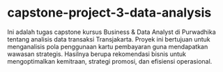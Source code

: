 # capstone-project-3-data-analysis
Ini adalah tugas capstone kursus Business &amp; Data Analyst di Purwadhika tentang analisis data transaksi Transjakarta. Proyek ini bertujuan untuk menganalisis pola penggunaan kartu pembayaran guna mendapatkan wawasan strategis. Hasilnya berupa rekomendasi bisnis untuk mengoptimalkan kemitraan, strategi promosi, dan efisiensi operasional.
